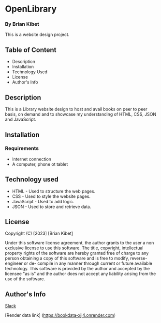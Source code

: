 # OpenLibrary

### By Brian Kibet

This is a website design project.

## Table of Content

* Description
* Installation
* Technology Used
* License
* Author's Info

## Description

This is a Library website design to host and avail books on peer to peer basis, on demand and to showcase my understanding of HTML, CSS, JSON and JavaScript.

## Installation

### Requirements

* Internet connection
* A computer, phone ot tablet

## Technology used

* HTML - Used to structure the web pages.
* CSS - Used to style the website pages.
* JavaScript - Used to add logic.
* JSON - Used to store and retrieve data.

## License
Copyright (C) [2023] [Brian Kibet]

Under this software license agreement, the author grants to the user a non exclusive license to use this software. The title, copyright, intellectual property rights of the software are hereby granted free of charge to any person obtaining a copy of this software and is free to modify, reverse- engineer or de- compile in any manner through current or future available technology. This software is provided by the author and accepted by the licensee "as is" and the author does not accept any liability arising from the use of the software.

## Author's Info

[Slack](https://moringa.instructure.com/profile)

[Render data link] (https://bookdata-xji4.onrender.com)